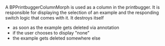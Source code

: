 A BPPrintbuggerColumnMorph is used as a column in the printbugger. It is responsible for displaying the selection of an example and the responding switch logic that comes with it. 
It destroys itself
- as soon as the example gets deleted via annotation 
- if the user chooses to display "none"
- the example gets deleted somewhere else